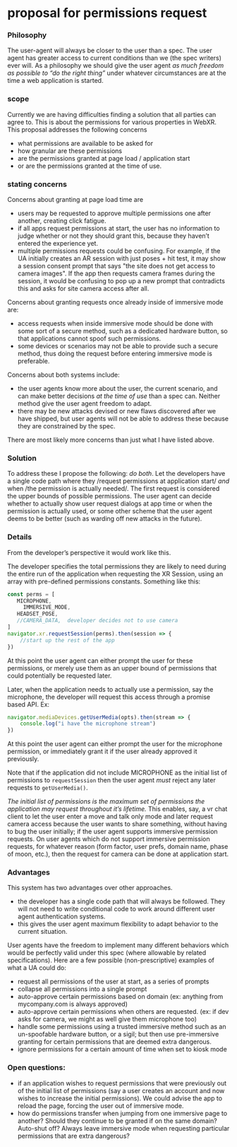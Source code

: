 # proposal for permissions request


### Philosophy
The user-agent will always be closer to the user than a spec. The user agent has greater access to current conditions than we (the spec writers) ever will. As a philosophy we should give the user agent *as much freedom as possible to “do the right thing”* under whatever circumstances are at the time a web application is started.

### scope

Currently we are having difficulties finding a solution that all parties can agree to. This is about the permissions for various properties in WebXR.  This proposal addresses the following concerns

* what permissions are available to be asked for
* how granular are these permissions
* are the permissions granted at page load / application start
* or are the permissions granted at the time of use.

### stating concerns

Concerns about granting at page load time are
* users may be requested to approve multiple permissions one after another, creating click fatigue.
* if all apps request permissions at start, the user has no information to judge whether or not they should grant this, because they haven’t entered the experience yet.
* multiple permissions requests could be confusing. For example, if the UA initially creates an AR session with just poses + hit test, it may show a session consent prompt that says "the site does not get access to camera images". If the app then requests camera frames during the session, it would be confusing to pop up a new prompt that contradicts this and asks for site camera access after all.

Concerns about granting requests once already inside of immersive mode are:
* access requests when inside immersive mode should be done with some sort of a secure method, such as a dedicated hardware button, so that applications cannot spoof such permissions.
* some devices or scenarios may not be able to provide such a secure method, thus doing the request before entering immersive mode is preferable.

Concerns about both systems include:
* the user agents know more about the user, the current scenario, and can make better decisions *at the time of use* than a spec can. Neither method give the user agent freedom to adapt.
* there may be new attacks devised or new flaws discovered after we have shipped, but user agents will not be able to address these because they are constrained by the spec.

There are most likely more concerns than just what I have listed above.

### Solution
To address these I propose the following: *do both*.  Let the developers have a single code path where they /request permissions at application start/ *and* when /the permission is actually needed/. The first request is considered the upper bounds of possible permissions. The user agent can decide whether to actually show user request dialogs at app time or when the permission is actually used, or some other scheme that the user agent deems to be better (such as warding off new attacks in the future).

### Details
From the developer’s perspective it would work like this.

The developer specifies the total permissions they are likely to need during the entire run of the application when requesting the XR Session, using an array with pre-defined permissions constants.  Something like this:

``` javascript
const perms = [
   MICROPHONE,
	 IMMERSIVE_MODE,
   HEADSET_POSE,
   //CAMERA_DATA,  developer decides not to use camera
]
navigator.xr.requestSession(perms).then(session => {
	//start up the rest of the app
})
```

At this point the user agent can either prompt the user for these permissions, or merely use them as an upper bound of permissions that could potentially be requested later.


Later, when the application needs to actually use a permission, say the microphone, the developer will request this access through a promise based API. Ex:

```javascript
navigator.mediaDevices.getUserMedia(opts).then(stream => {
	console.log("i have the microphone stream")
})
```

At this point the user agent can either prompt the user for the microphone permission, or immediately grant it if the user already approved it previously.  

Note that if the application did not include MICROPHONE as  the initial list of permissions to `requestSession` then the user agent *must* reject any later requests to `getUserMedia()`.  

*The initial list of permissions is the maximum set of permissions the application may request throughout it’s lifetime.*  This enables, say, a vr chat client to let the user enter a move and talk only mode and later request camera access because the user wants to share something, without having to bug the user initially; if the user agent supports immersive permission requests.  On user agents which do not support immersive permission requests, for whatever reason (form factor, user prefs, domain name, phase of moon, etc.), then the request for camera can be done at application start.


### Advantages

This system has two advantages over other approaches.
* the developer has a single code path that will always be followed.  They will not need to write conditional code to work around different user agent authentication systems.
* this gives the user agent maximum flexibility to adapt behavior to the current situation. 

User agents have the freedom to implement many different behaviors which would be perfectly valid under this spec (where allowable by related specifications). Here are a few possible (non-prescriptive) examples of what a UA could do:

* request all permissions of the user at start, as a series of prompts
* collapse all permissions into a single prompt
* auto-approve certain permissions based on domain (ex: anything from mycompany.com is always approved)
* auto-approve certain permissions when others are requested. (ex: if dev asks for camera, we might as well give them microphone too)
* handle some permissions using a trusted immersive method such as an un-spoofable hardware button, or a sigil; but then use pre-immersive granting for certain permissions that are deemed extra dangerous.
* ignore permissions for a certain amount of time when set to kiosk mode


### Open questions:
* if an application wishes to request permissions that were previously out of the initial list of permissions (say a user creates an account and now wishes to increase the initial permissions).  We could advise the app to reload the page, forcing the user out of immersive mode.
* how do permissions transfer when jumping from one immersive page to another? Should they continue to be granted if on the same domain?  Auto-shut off? Always leave immersive mode when requesting particular permissions that are extra dangerous?
